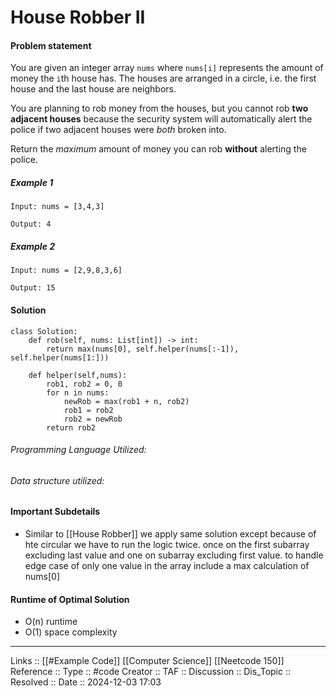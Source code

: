 # House Robber II

#### Problem statement

You are given an integer array `nums` where `nums[i]` represents the amount of money the `i`th house has. The houses are arranged in a circle, i.e. the first house and the last house are neighbors.

You are planning to rob money from the houses, but you cannot rob **two adjacent houses** because the security system will automatically alert the police if two adjacent houses were _both_ broken into.

Return the _maximum_ amount of money you can rob **without** alerting the police.
##### Example 1
```
Input: nums = [3,4,3]

Output: 4
```
##### Example 2
```
Input: nums = [2,9,8,3,6]

Output: 15
```
#### Solution
```
class Solution:
    def rob(self, nums: List[int]) -> int:
        return max(nums[0], self.helper(nums[:-1]), self.helper(nums[1:]))
        
    def helper(self,nums):
        rob1, rob2 = 0, 0
        for n in nums:
            newRob = max(rob1 + n, rob2)
            rob1 = rob2
            rob2 = newRob
        return rob2
```

###### Programming Language Utilized:

###### Data structure utilized:
#### Important Subdetails

- Similar to [[House Robber]] we apply same solution except because of hte circular we have to run the logic twice. once on the first subarray excluding last value and one on subarray excluding first value. to handle edge case of only one value in the array include a max calculation of nums[0]
#### Runtime of Optimal Solution

- O(n) runtime
- O(1) space complexity
---
Links :: [[#Example Code]] [[Computer Science]] [[Neetcode 150]]
Reference ::
Type :: #code
Creator ::
TAF ::
Discussion ::
Dis_Topic :: 
Resolved ::
Date :: 2024-12-03 17:03
